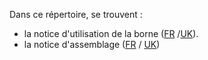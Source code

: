 Dans ce répertoire, se trouvent :
- la notice d'utilisation de la borne ([FR](./Notice%20d'utilisation%20fran%C3%A7ais.pdf) /[UK](Notice%20d'utilisation%20anglais.pdf)).
- la notice d'assemblage ([FR](Notice%20d'assemblage%20français.pdf) / [UK](Notice%20d'assemblage%20anglais.pdf))
